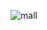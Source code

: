 ![mall](https://user-images.githubusercontent.com/44662161/110877992-bb9f4680-831d-11eb-9492-fe0f0c143b3a.png)

